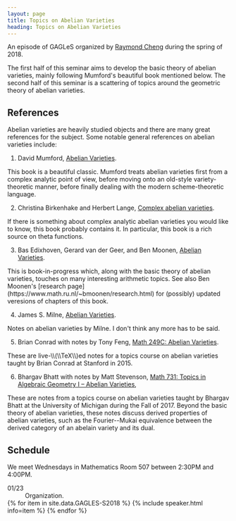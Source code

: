 ```yaml
---
layout: page
title: Topics on Abelian Varieties
heading: Topics on Abelian Varieties
---
```

<span class="subheading">An episode of <a title="Graduate Algebraic Geometry LEarning Seminar">GAGLeS</a> organized by <a href="index.html">Raymond Cheng</a> during the spring of 2018.</span>

The first half of this seminar aims to develop the basic theory of abelian
varieties, mainly following Mumford's beautiful book mentioned below.
The second half of this seminar is a scattering of topics around the geometric
theory of abelian varieties.

## References

Abelian varieties are heavily studied objects and there are many great
references for the subject. Some notable general references on abelian
varieties include:

  1. David Mumford,
  [Abelian Varieties][Mumford].
  <span class="paper-description">
  This book is a beautiful classic. Mumford treats abelian varieties
  first from a complex analytic point of view, before moving onto an
  old-style variety-theoretic manner, before finally dealing with the
  modern scheme-theoretic language.
  </span>

  2. Christina Birkenhake and Herbert Lange,
  [Complex abelian varieties][BL].
  <span class="paper-description">
  If there is something about complex analytic abelian varieties you would
  like to know, this book probably contains it. In particular, this book is a
  rich source on theta functions.
  </span>

  3. Bas Edixhoven, Gerard van der Geer, and Ben Moonen,
  [Abelian Varieties][EvdGM].
  <span class="paper-description">
  This is book-in-progress which, along with the basic theory of abelian
  varieties, touches on many interesting arithmetic topics. See also Ben
  Moonen's [research page](https://www.math.ru.nl/~bmoonen/research.html) for
  (possibly) updated veresions of chapters of this book.
  </span>

  4. James S. Milne,
  [Abelian Varieties][Milne].
  <span class="paper-description">
  Notes on abelian varieties by Milne. I don't think any more has to be
  said.
  </span>

  5. Brian Conrad with notes by Tony Feng,
  [Math 249C: Abelian Varieties][Conrad].
  <span class="paper-description">
  These are live-\\(\\TeX\\)ed notes for a topics course on abelian varieties
  taught by Brian Conrad at Stanford in 2015.
  </span>

  6. Bhargav Bhatt with notes by Matt Stevenson,
  [Math 731: Topics in Algebraic Geometry I – Abelian Varieties][Bhatt],
  <span class="paper-description">
  These are notes from a topics course on abelian varieties taught by Bhargav
  Bhatt at the University of Michigan during the Fall of 2017. Beyond the basic
  theory of abelian varieties, these notes discuss derived properties of abelian
  varieties, such as the Fourier--Mukai equivalence between the derived category
  of an abelain variety and its dual.
  </span>

## Schedule

We meet Wednesdays in Mathematics Room 507 between 2:30PM and 4:00PM.

<dl>
<dt>01/23</dt>
<dd>Organization.</dd>
{% for item in site.data.GAGLES-S2018  %}
{% include speaker.html info=item %}
{% endfor %}
</dl>

[Mumford]: <http://www.math.hawaii.edu/~pavel/cmi/References/Mumford_Abelian_Varities.pdf>
[BL]: <https://link.springer.com/book/10.1007%2F978-3-662-06307-1>
[EvdGM]: <http://gerard.vdgeer.net/AV.pdf>
[Milne]: <http://www.jmilne.org/math/CourseNotes/av.html>
[Conrad]: <http://web.stanford.edu/~tonyfeng/249C.pdf>
[Bhatt]: <http://www-personal.umich.edu/~stevmatt/abelian_varieties.pdf>
